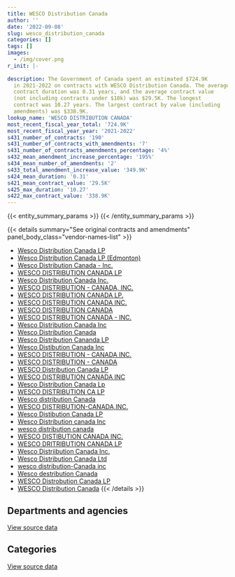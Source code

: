 ```yaml
---
title: WESCO Distribution Canada
author: ''
date: '2022-09-08'
slug: wesco_distribution_canada
categories: []
tags: []
images:
  - /img/cover.png
r_init: |-
  
description: The Government of Canada spent an estimated $724.9K
  in 2021-2022 on contracts with WESCO Distribution Canada. The average
  contract duration was 0.31 years, and the average contract value
  (not including contracts under $10k) was $29.5K. The longest
  contract was 10.27 years. The largest contract by value (including
  amendments) was $338.9K.
lookup_name: 'WESCO DISTRIBUTION CANADA'
most_recent_fiscal_year_total: '724.9K'
most_recent_fiscal_year_year: '2021-2022'
s431_number_of_contracts: '190'
s431_number_of_contracts_with_amendments: '7'
s431_number_of_contracts_amendments_percentage: '4%'
s432_mean_amendment_increase_percentage: '195%'
s434_mean_number_of_amendments: '2'
s433_total_amendment_increase_value: '349.9K'
s424_mean_duration: '0.31'
s421_mean_contract_value: '29.5K'
s425_max_duration: '10.27'
s422_max_contract_value: '338.9K'
---
```


<script src="/rmarkdown-libs/htmlwidgets/htmlwidgets.js"></script>
<link href="/rmarkdown-libs/datatables-css/datatables-crosstalk.css" rel="stylesheet" />
<script src="/rmarkdown-libs/datatables-binding/datatables.js"></script>
<script src="/rmarkdown-libs/jquery/jquery-3.6.0.min.js"></script>
<link href="/rmarkdown-libs/dt-core-bootstrap/css/dataTables.bootstrap.min.css" rel="stylesheet" />
<link href="/rmarkdown-libs/dt-core-bootstrap/css/dataTables.bootstrap.extra.css" rel="stylesheet" />
<script src="/rmarkdown-libs/dt-core-bootstrap/js/jquery.dataTables.min.js"></script>
<script src="/rmarkdown-libs/dt-core-bootstrap/js/dataTables.bootstrap.min.js"></script>
<link href="/rmarkdown-libs/crosstalk/css/crosstalk.min.css" rel="stylesheet" />
<script src="/rmarkdown-libs/crosstalk/js/crosstalk.min.js"></script>
<script src="/rmarkdown-libs/htmlwidgets/htmlwidgets.js"></script>
<link href="/rmarkdown-libs/datatables-css/datatables-crosstalk.css" rel="stylesheet" />
<script src="/rmarkdown-libs/datatables-binding/datatables.js"></script>
<script src="/rmarkdown-libs/jquery/jquery-3.6.0.min.js"></script>
<link href="/rmarkdown-libs/dt-core-bootstrap/css/dataTables.bootstrap.min.css" rel="stylesheet" />
<link href="/rmarkdown-libs/dt-core-bootstrap/css/dataTables.bootstrap.extra.css" rel="stylesheet" />
<script src="/rmarkdown-libs/dt-core-bootstrap/js/jquery.dataTables.min.js"></script>
<script src="/rmarkdown-libs/dt-core-bootstrap/js/dataTables.bootstrap.min.js"></script>
<link href="/rmarkdown-libs/crosstalk/css/crosstalk.min.css" rel="stylesheet" />
<script src="/rmarkdown-libs/crosstalk/js/crosstalk.min.js"></script>

{{< entity_summary_params >}}
{{< /entity_summary_params >}}

{{< details summary="See original contracts and amendments" panel_body_class="vendor-names-list" >}}
- [Wesco Distribution Canada LP](https://search.open.canada.ca/en/ct/?sort=contract_value_f%20desc&page=1&search_text=%22Wesco%20Distribution%20Canada%20LP%22)
- [Wesco Distribution Canada LP (Edmonton)](https://search.open.canada.ca/en/ct/?sort=contract_value_f%20desc&page=1&search_text=%22Wesco%20Distribution%20Canada%20LP%20%28Edmonton%29%22)
- [Wesco Distribution Canada - Inc.](https://search.open.canada.ca/en/ct/?sort=contract_value_f%20desc&page=1&search_text=%22Wesco%20Distribution%20Canada%20-%20Inc.%22)
- [WESCO DISTRIBUTION CANADA LP](https://search.open.canada.ca/en/ct/?sort=contract_value_f%20desc&page=1&search_text=%22WESCO%20DISTRIBUTION%20CANADA%20LP%22)
- [Wesco Distribution Canada Inc.](https://search.open.canada.ca/en/ct/?sort=contract_value_f%20desc&page=1&search_text=%22Wesco%20Distribution%20Canada%20Inc.%22)
- [WESCO DISTRIBUTION - CANADA, INC.](https://search.open.canada.ca/en/ct/?sort=contract_value_f%20desc&page=1&search_text=%22WESCO%20DISTRIBUTION%20-%20CANADA%2c%20INC.%22)
- [WESCO DISTRIBUTION CANADA LP.](https://search.open.canada.ca/en/ct/?sort=contract_value_f%20desc&page=1&search_text=%22WESCO%20DISTRIBUTION%20CANADA%20LP.%22)
- [WESCO DISTRIBUTION CANADA INC.](https://search.open.canada.ca/en/ct/?sort=contract_value_f%20desc&page=1&search_text=%22WESCO%20DISTRIBUTION%20CANADA%20INC.%22)
- [WESCO DISTRIBUTION CANADA](https://search.open.canada.ca/en/ct/?sort=contract_value_f%20desc&page=1&search_text=%22WESCO%20DISTRIBUTION%20CANADA%22)
- [WESCO DISTRIBUTION CANADA - INC.](https://search.open.canada.ca/en/ct/?sort=contract_value_f%20desc&page=1&search_text=%22WESCO%20DISTRIBUTION%20CANADA%20-%20INC.%22)
- [Wesco Distribution Canada Inc](https://search.open.canada.ca/en/ct/?sort=contract_value_f%20desc&page=1&search_text=%22Wesco%20Distribution%20Canada%20Inc%22)
- [Wesco Distribution Canada](https://search.open.canada.ca/en/ct/?sort=contract_value_f%20desc&page=1&search_text=%22Wesco%20Distribution%20Canada%22)
- [Wesco Distribution Cananda LP](https://search.open.canada.ca/en/ct/?sort=contract_value_f%20desc&page=1&search_text=%22Wesco%20Distribution%20Cananda%20LP%22)
- [Wesco Distibution Canada Inc](https://search.open.canada.ca/en/ct/?sort=contract_value_f%20desc&page=1&search_text=%22Wesco%20Distibution%20Canada%20Inc%22)
- [WESCO DISTRIBUTION - CANADA INC.](https://search.open.canada.ca/en/ct/?sort=contract_value_f%20desc&page=1&search_text=%22WESCO%20DISTRIBUTION%20-%20CANADA%20INC.%22)
- [WESCO DISTRIBUTION - CANADA](https://search.open.canada.ca/en/ct/?sort=contract_value_f%20desc&page=1&search_text=%22WESCO%20DISTRIBUTION%20-%20CANADA%22)
- [WESCO Distribution Canada LP](https://search.open.canada.ca/en/ct/?sort=contract_value_f%20desc&page=1&search_text=%22WESCO%20Distribution%20Canada%20LP%22)
- [WESCO DISTRIBUTION CANADA INC](https://search.open.canada.ca/en/ct/?sort=contract_value_f%20desc&page=1&search_text=%22WESCO%20DISTRIBUTION%20CANADA%20INC%22)
- [Wesco Distribution Canada Lp](https://search.open.canada.ca/en/ct/?sort=contract_value_f%20desc&page=1&search_text=%22Wesco%20Distribution%20Canada%20Lp%22)
- [WESCO DISTRIBUTION CA LP](https://search.open.canada.ca/en/ct/?sort=contract_value_f%20desc&page=1&search_text=%22WESCO%20DISTRIBUTION%20CA%20LP%22)
- [Wesco distribution Canada](https://search.open.canada.ca/en/ct/?sort=contract_value_f%20desc&page=1&search_text=%22Wesco%20distribution%20Canada%22)
- [WESCO DISTRIBUTION-CANADA,INC.](https://search.open.canada.ca/en/ct/?sort=contract_value_f%20desc&page=1&search_text=%22WESCO%20DISTRIBUTION-CANADA%2cINC.%22)
- [Wesco Distibution Canada LP](https://search.open.canada.ca/en/ct/?sort=contract_value_f%20desc&page=1&search_text=%22Wesco%20Distibution%20Canada%20LP%22)
- [Wesco Distribution canada Inc](https://search.open.canada.ca/en/ct/?sort=contract_value_f%20desc&page=1&search_text=%22Wesco%20Distribution%20canada%20Inc%22)
- [wesco distribution canada](https://search.open.canada.ca/en/ct/?sort=contract_value_f%20desc&page=1&search_text=%22wesco%20distribution%20canada%22)
- [WESCO DISTIBUTION CANADA INC.](https://search.open.canada.ca/en/ct/?sort=contract_value_f%20desc&page=1&search_text=%22WESCO%20DISTIBUTION%20CANADA%20INC.%22)
- [WESCO DRITRIBUTION CANADA LP](https://search.open.canada.ca/en/ct/?sort=contract_value_f%20desc&page=1&search_text=%22WESCO%20DRITRIBUTION%20CANADA%20LP%22)
- [Wesco Distriibution Canada Inc.](https://search.open.canada.ca/en/ct/?sort=contract_value_f%20desc&page=1&search_text=%22Wesco%20Distriibution%20Canada%20Inc.%22)
- [Wesco Distribution Canada Ltd](https://search.open.canada.ca/en/ct/?sort=contract_value_f%20desc&page=1&search_text=%22Wesco%20Distribution%20Canada%20Ltd%22)
- [wesco distribution-Canada inc](https://search.open.canada.ca/en/ct/?sort=contract_value_f%20desc&page=1&search_text=%22wesco%20distribution-Canada%20inc%22)
- [Wesco destribution Canada](https://search.open.canada.ca/en/ct/?sort=contract_value_f%20desc&page=1&search_text=%22Wesco%20destribution%20Canada%22)
- [WESCO Distrobution Canada LP](https://search.open.canada.ca/en/ct/?sort=contract_value_f%20desc&page=1&search_text=%22WESCO%20Distrobution%20Canada%20LP%22)
- [WESCO Distribution Canada](https://search.open.canada.ca/en/ct/?sort=contract_value_f%20desc&page=1&search_text=%22WESCO%20Distribution%20Canada%22)
{{< /details >}}

## Departments and agencies

<div id="htmlwidget-1" style="width:100%;height:auto;" class="datatables html-widget"></div>
<script type="application/json" data-for="htmlwidget-1">{"x":{"style":"bootstrap","filter":"none","vertical":false,"data":[["<a href=\"/departments/csc-scc/\">Correctional Service of Canada<\/a>","<a href=\"/departments/dfatd-maecd/\">Global Affairs Canada<\/a>","<a href=\"/departments/dfo-mpo/\">Fisheries and Oceans Canada<\/a>","<a href=\"/departments/dnd-mdn/\">National Defence<\/a>","<a href=\"/departments/ec/\">Environment and Climate Change Canada<\/a>","<a href=\"/departments/irb-cisr/\">Immigration and Refugee Board of Canada<\/a>","<a href=\"/departments/nrc-cnrc/\">National Research Council Canada<\/a>","<a href=\"/departments/pc/\">Parks Canada<\/a>","<a href=\"/departments/phac-aspc/\">Public Health Agency of Canada<\/a>","<a href=\"/departments/pwgsc-tpsgc/\">Public Services and Procurement Canada<\/a>","<a href=\"/departments/rcmp-grc/\">Royal Canadian Mounted Police<\/a>"],[287461.7,41961.7,320923.35,1163918.27,21470,null,null,26957.52,null,null,88543.38],[151739.93,25979.54,226119.96,258813.78,null,null,25305.79,null,null,null,14125.91],[172246.27,68900.85,69406.28,358783.65,null,11954.74,null,null,10255.15,54517.9,null],[375109.59,null,31989.61,212560.53,null,null,17256.17,null,13416.24,74541.86,null]],"container":"<table class=\"table table-striped table-hover row-border order-column display\">\n  <thead>\n    <tr>\n      <th>Department<\/th>\n      <th>2018-2019<\/th>\n      <th>2019-2020<\/th>\n      <th>2020-2021<\/th>\n      <th>2021-2022<\/th>\n    <\/tr>\n  <\/thead>\n<\/table>","options":{"order":[[4,"desc"]],"pageLength":10,"autoWidth":true,"columnDefs":[{"targets":1,"render":"function(data, type, row, meta) {\n    return type !== 'display' ? data : DTWidget.formatCurrency(data, \"$\", 2, 3, \",\", \".\", true, null);\n  }"},{"targets":2,"render":"function(data, type, row, meta) {\n    return type !== 'display' ? data : DTWidget.formatCurrency(data, \"$\", 2, 3, \",\", \".\", true, null);\n  }"},{"targets":3,"render":"function(data, type, row, meta) {\n    return type !== 'display' ? data : DTWidget.formatCurrency(data, \"$\", 2, 3, \",\", \".\", true, null);\n  }"},{"targets":4,"render":"function(data, type, row, meta) {\n    return type !== 'display' ? data : DTWidget.formatCurrency(data, \"$\", 2, 3, \",\", \".\", true, null);\n  }"},{"width":"16%","targets":[1,2,3,4]},{"className":"dt-right","targets":[1,2,3,4]}],"orderClasses":false}},"evals":["options.columnDefs.0.render","options.columnDefs.1.render","options.columnDefs.2.render","options.columnDefs.3.render"],"jsHooks":[]}</script>
<p class="text-right">
<a href="https://github.com/GoC-Spending/contracts-data/tree/main/data/out/vendors/wesco_distribution_canada/summary_by_fiscal_year_by_department.csv" class="source-data-link btn btn-link">View source data</a>
</p>

## Categories

<div id="htmlwidget-2" style="width:100%;height:auto;" class="datatables html-widget"></div>
<script type="application/json" data-for="htmlwidget-2">{"x":{"style":"bootstrap","filter":"none","vertical":false,"data":[["<a href=\"/categories/facilities_and_construction/\">Facilities and construction<\/a>","<a href=\"/categories/defence/\">Defence<\/a>","<a href=\"/categories/professional_services/\">Professional services<\/a>","<a href=\"/categories/information_technology/\">Information technology<\/a>","<a href=\"/categories/transportation_and_logistics/\">Transportation and logistics<\/a>","<a href=\"/categories/industrial_products_and_services/\">Industrial products and services<\/a>","<a href=\"/categories/security_and_protection/\">Security and protection<\/a>"],[771214.24,393217.31,22155.62,102226.14,15136.46,647286.15,null],[231919.06,null,13334,28275.57,159695.97,174663.51,94196.8],[330023.6,67628.81,null,11124.75,null,337287.68,null],[542541.76,null,null,10086.95,null,172245.28,null]],"container":"<table class=\"table table-striped table-hover row-border order-column display\">\n  <thead>\n    <tr>\n      <th>Category<\/th>\n      <th>2018-2019<\/th>\n      <th>2019-2020<\/th>\n      <th>2020-2021<\/th>\n      <th>2021-2022<\/th>\n    <\/tr>\n  <\/thead>\n<\/table>","options":{"order":[[4,"desc"]],"dom":"t","pageLength":30,"autoWidth":true,"columnDefs":[{"targets":1,"render":"function(data, type, row, meta) {\n    return type !== 'display' ? data : DTWidget.formatCurrency(data, \"$\", 2, 3, \",\", \".\", true, null);\n  }"},{"targets":2,"render":"function(data, type, row, meta) {\n    return type !== 'display' ? data : DTWidget.formatCurrency(data, \"$\", 2, 3, \",\", \".\", true, null);\n  }"},{"targets":3,"render":"function(data, type, row, meta) {\n    return type !== 'display' ? data : DTWidget.formatCurrency(data, \"$\", 2, 3, \",\", \".\", true, null);\n  }"},{"targets":4,"render":"function(data, type, row, meta) {\n    return type !== 'display' ? data : DTWidget.formatCurrency(data, \"$\", 2, 3, \",\", \".\", true, null);\n  }"},{"width":"16%","targets":[1,2,3,4]},{"className":"dt-right","targets":[1,2,3,4]}],"orderClasses":false,"lengthMenu":[10,25,30,50,100]}},"evals":["options.columnDefs.0.render","options.columnDefs.1.render","options.columnDefs.2.render","options.columnDefs.3.render"],"jsHooks":[]}</script>
<p class="text-right">
<a href="https://github.com/GoC-Spending/contracts-data/tree/main/data/out/vendors/wesco_distribution_canada/summary_by_fiscal_year_by_category.csv" class="source-data-link btn btn-link">View source data</a>
</p>
